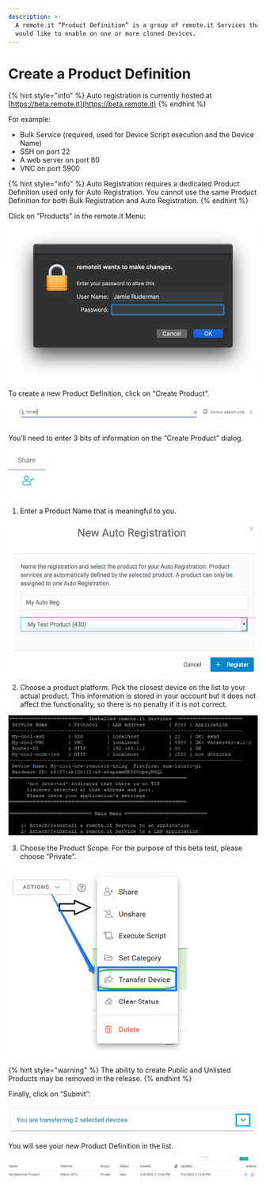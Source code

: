 ```yaml
---
description: >-
  A remote.it “Product Definition” is a group of remote.it Services that you
  would like to enable on one or more cloned Devices.
---
```


# Create a Product Definition

{% hint style="info" %}
Auto registration is currently hosted at [https://beta.remote.it](https://beta.remote.it)
{% endhint %}

For example:

* Bulk Service \(required, used for Device Script execution and the Device Name\)
* SSH on port 22
* A web server on port 80
* VNC on port 5900

{% hint style="info" %}
Auto Registration requires a dedicated Product Definition used only for Auto Registration. You cannot use the same Product Definition for both Bulk Registration and Auto Registration.
{% endhint %}

Click on "Products" in the remote.it Menu:

![](../../.gitbook/assets/image%20%28139%29.png)

To create a new Product Definition, click on “Create Product”.

![](../../.gitbook/assets/image%20%28217%29.png)

You’ll need to enter 3 bits of information on the “Create Product” dialog.

![](../../.gitbook/assets/image%20%28248%29.png)

1. Enter a Product Name that is meaningful to you.

![](../../.gitbook/assets/image%20%28465%29.png)

2. Choose a product platform.  Pick the closest device on the list to your actual product.  This information is stored in your account but it does not affect the functionality, so there is no penalty if it is not correct.

![](../../.gitbook/assets/image%20%28220%29.png)

3. Choose the Product Scope.  For the purpose of this beta test, please choose “Private”.

![](../../.gitbook/assets/image%20%28263%29.png)

{% hint style="warning" %}
The ability to create Public and Unlisted Products may be removed in the release.
{% endhint %}

Finally, click on “Submit”:

![](../../.gitbook/assets/image%20%28200%29.png)

You will see your new Product Definition in the list.

![](../../.gitbook/assets/image%20%28519%29.png)

